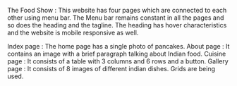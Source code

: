The Food Show : 
This website has four pages which are connected to each other using menu bar. The Menu bar remains constant in all the pages and so does the heading and the tagline. The heading has hover characteristics and the website is mobile responsive as well.

Index page : The home page has a single photo of pancakes.
About page : It contains an image with a brief paragraph talking about Indian food.
Cuisine page : It consists of a table with 3 columns and 6 rows and a button.
Gallery page : It consists of 8 images of different indian dishes. Grids are being used.
